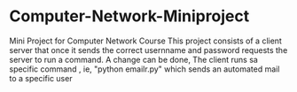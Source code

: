 # Computer-Network-Miniproject
Mini Project for Computer Network Course
This project consists of a client server that once it sends the correct usernname and password requests the server to run a command.
A change can be done,
The client runs sa specific command , ie, "python emailr.py" which sends an automated mail to a specific user 
